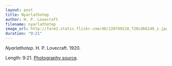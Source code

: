 ```yaml
---
layout: post
title: Nyarlathotep
author: H. P. Lovecraft
filename: nyarlathotep
image_url: http://farm1.static.flickr.com/40/120749218_f28cdb61d8_z.jpg
duration: "9:21"
---
```


_Nyarlathotep_.  H. P. Lovecraft.  1920.

Length: 9:21.  [Photography source](http://www.flickr.com/photos/777/120749218/).
